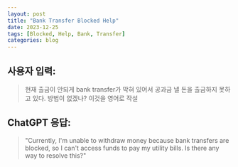 ```yaml
---
layout: post
title: "Bank Transfer Blocked Help"
date: 2023-12-25
tags: [Blocked, Help, Bank, Transfer]
categories: blog
---
```


## 사용자 입력:
> 현재 출금이 안되게 bank transfer가 막혀 있어서 공과금 낼 돈을 출금하지 못하고 있다. 방법이 없겠나?   이것을 영어로 작설

## ChatGPT 응답:
> "Currently, I'm unable to withdraw money because bank transfers are blocked, so I can't access funds to pay my utility bills. Is there any way to resolve this?"


